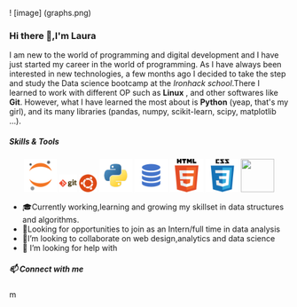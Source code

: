 ! [image] (graphs.png)

### Hi there 👋,I'm Laura

I am new to the world of programming and digital development and I have just started my career in the world of programming.
As I have always been interested in new technologies, a few months ago I decided to take the step and study the Data science bootcamp at the *Ironhack school*.There I learned to work with different OP such as **Linux** , and other softwares like **Git**. However, what I have learned the most about is **Python** (yeap, that's my girl), and its many libraries (pandas, numpy, scikit-learn, scipy, matplotlib ...).
##### Skills & Tools

<p align=center>
<img height="60" width="60" src="https://raw.githubusercontent.com/github/explore/80688e429a7d4ef2fca1e82350fe8e3517d3494d/topics/jupyter-notebook/jupyter-notebook.png "/>     <img height="32" width="32" src="https://raw.githubusercontent.com/github/explore/80688e429a7d4ef2fca1e82350fe8e3517d3494d/topics/git/git.png "/>     <img height="32" width="32" src="https://raw.githubusercontent.com/github/explore/80688e429a7d4ef2fca1e82350fe8e3517d3494d/topics/ubuntu/ubuntu.png"/>     <img height="60" width="60" src="https://raw.githubusercontent.com/github/explore/80688e429a7d4ef2fca1e82350fe8e3517d3494d/topics/python/python.png "/>
<img height="60" width="60" src="https://raw.githubusercontent.com/github/explore/80688e429a7d4ef2fca1e82350fe8e3517d3494d/topics/sql/sql.png "/>
<img height="60" width="60" src="https://raw.githubusercontent.com/github/explore/80688e429a7d4ef2fca1e82350fe8e3517d3494d/topics/html/html.png "/>
<img height="60" width="60" src="https://raw.githubusercontent.com/github/explore/80688e429a7d4ef2fca1e82350fe8e3517d3494d/topics/css/css.png "/>
<img height="60" width="60" src="https://cdn.icon-icons.com/icons2/2107/PNG/512/file_type_vscode_icon_130084.png"/>
</p>

- :mortar_board:Currently working,learning and growing my skillset in data structures and algorithms.
- :raising_hand:Looking for opportunities to join as an Intern/full time in data analysis
- :raised_hands:I’m looking to collaborate on web design,analytics and data science
- 🤔 I’m looking for help with 


##### :mailbox: Connect with me
<!--
**LBM100/LBM100** is a ✨ _special_ ✨ repository because its `README.md` (this file) appears on your GitHub profile.

Here are some ideas to get you started:

- 🔭 I’m currently working on ...
- 🌱 I’m currently learning ...
- 👯 I’m looking to collaborate on ...
- 🤔 I’m looking for help with ...
- 💬 Ask me about ...
- 📫 How to reach me: ...
- 😄 Pronouns: ...
- ⚡ Fun fact: ...
-->
m
